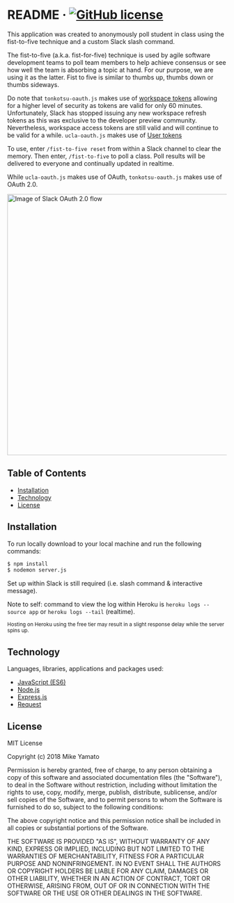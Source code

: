 # README &middot; [![GitHub license](https://img.shields.io/badge/license-MIT-blue.svg)](#license)  

This application was created to anonymously poll student in class using the fist-to-five technique and a custom Slack slash command. 

The fist-to-five (a.k.a. fist-for-five) technique is used by agile software development teams to poll team members to help achieve consensus or see how well the team is absorbing a topic at hand. For our purpose, we are using it as the latter. Fist to five is similar to thumbs up, thumbs down or thumbs sideways.

Do note that `tonkotsu-oauth.js` makes use of [workspace tokens](https://api.slack.com/docs/token-types#workspace) allowing for a higher level of security as tokens are valid for only 60 minutes. Unfortunately, Slack has stopped issuing any new workspace refresh tokens as this was exclusive to the developer preview community. Nevertheless, workspace access tokens are still valid and will continue to be valid for a while. `ucla-oauth.js` makes use of [User tokens](https://api.slack.com/docs/token-types#user.)

To use, enter `/fist-to-five reset` from within a Slack channel to clear the memory. Then enter, `/fist-to-five` to poll a class. Poll results will be delivered to everyone and continually updated in realtime.

While `ucla-oauth.js` makes use of OAuth, `tonkotsu-oauth.js` makes use of OAuth 2.0.

<img src="https://a.slack-edge.com/bfaba/img/api/slack_oauth_flow_diagram@2x.png" alt="Image of Slack OAuth 2.0 flow" width="600"/>

## Table of Contents

- [Installation](#installation)
- [Technology](#technology)
- [License](#license)

## Installation

To run locally download to your local machine and run the following commands:

```sh
$ npm install
$ nodemon server.js
```
Set up within Slack is still required (i.e. slash command & interactive message).

Note to self: command to view the log within Heroku is `heroku logs --source app` or `heroku logs --tail` (realtime). 

<sub>Hosting on Heroku using the free tier may result in a slight response delay while the server spins up.</sub>

## Technology

Languages, libraries, applications and packages used:

- [JavaScript (ES6)](http://es6-features.org/)
- [Node.js](https://nodejs.org/)
- [Express.js](https://expressjs.com/)
- [Request](https://www.npmjs.com/package/request)

## License

MIT License

Copyright (c) 2018 Mike Yamato

Permission is hereby granted, free of charge, to any person obtaining a copy
of this software and associated documentation files (the "Software"), to deal
in the Software without restriction, including without limitation the rights
to use, copy, modify, merge, publish, distribute, sublicense, and/or sell
copies of the Software, and to permit persons to whom the Software is
furnished to do so, subject to the following conditions:

The above copyright notice and this permission notice shall be included in all
copies or substantial portions of the Software.

THE SOFTWARE IS PROVIDED "AS IS", WITHOUT WARRANTY OF ANY KIND, EXPRESS OR
IMPLIED, INCLUDING BUT NOT LIMITED TO THE WARRANTIES OF MERCHANTABILITY,
FITNESS FOR A PARTICULAR PURPOSE AND NONINFRINGEMENT. IN NO EVENT SHALL THE
AUTHORS OR COPYRIGHT HOLDERS BE LIABLE FOR ANY CLAIM, DAMAGES OR OTHER
LIABILITY, WHETHER IN AN ACTION OF CONTRACT, TORT OR OTHERWISE, ARISING FROM,
OUT OF OR IN CONNECTION WITH THE SOFTWARE OR THE USE OR OTHER DEALINGS IN THE
SOFTWARE.